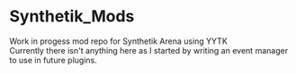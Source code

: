 # Synthetik_Mods
Work in progess mod repo for Synthetik Arena using YYTK
<br>
Currently there isn't anything here as I started by writing an event manager to use in future plugins.
